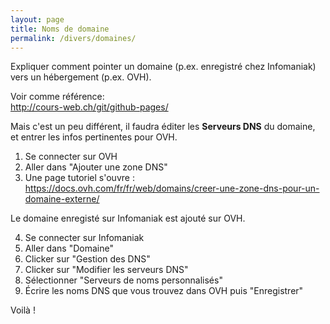 ```yaml
---
layout: page
title: Noms de domaine
permalink: /divers/domaines/
---
```



Expliquer comment pointer un domaine (p.ex. enregistré chez Infomaniak) vers un hébergement (p.ex. OVH).

Voir comme référence:   
http://cours-web.ch/git/github-pages/

Mais c'est un peu différent, il faudra éditer les **Serveurs DNS** du domaine, et entrer les infos pertinentes pour OVH.


1. Se connecter sur OVH
2. Aller dans "Ajouter une zone DNS"
3. Une page tutoriel s'ouvre : 
https://docs.ovh.com/fr/fr/web/domains/creer-une-zone-dns-pour-un-domaine-externe/
  
Le domaine enregisté sur Infomaniak est ajouté sur OVH.

4. Se connecter sur Infomaniak
5. Aller dans "Domaine"
6. Clicker sur "Gestion des DNS"
7. Clicker sur "Modifier les serveurs DNS"
8. Sélectionner "Serveurs de noms personnalisés"
9. Écrire les noms DNS que vous trouvez dans OVH puis "Enregistrer"
 
Voilà !


